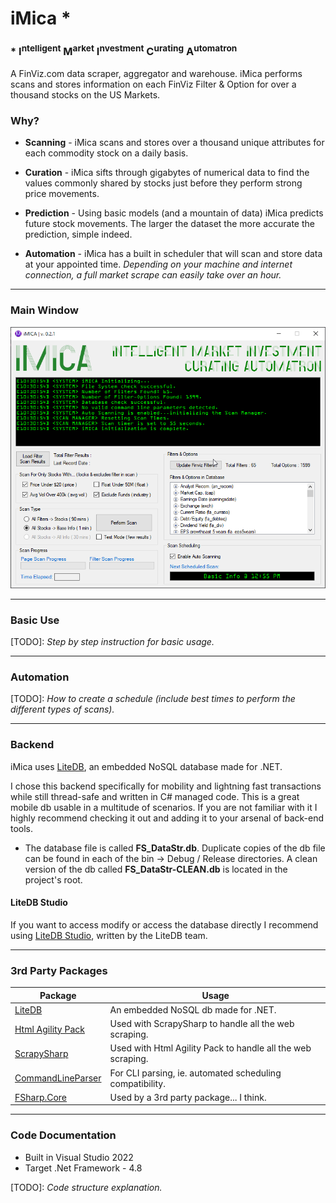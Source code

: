 iMica *
=============

### * I<SUP>ntelligent</SUP> M<SUP>arket</SUP> I<SUP>nvestment</SUP> C<SUP>urating</SUP> A<SUP>utomatron</SUP>

A FinViz.com data scraper, aggregator and warehouse. iMica performs scans and stores information on each FinViz Filter & Option for over a thousand stocks on the US Markets.

### Why?

- **Scanning** - iMica scans and stores over a thousand unique attributes for each commodity stock on a daily basis.

- **Curation** - iMica sifts through gigabytes of numerical data to find the values commonly shared by stocks just before they perform strong price movements.

- **Prediction** - Using basic models (and a mountain of data) iMica predicts future stock movements. The larger the dataset the more accurate the prediction, simple indeed.

- **Automation** - iMica has a built in scheduler that will scan and store data at your appointed time. *Depending on your machine and internet connection, a full market scrape can easily take over an hour.*

------------

### Main Window

![](https://github.com/drmrboyc/iMica/blob/main/iMica-img1.png)

------------

### Basic Use
[TODO]: *Step by step instruction for basic usage.*

------------

### Automation

[TODO]: *How to create a schedule (include best times to perform the different types of scans).*

------------

### Backend

iMica uses [LiteDB](https://www.litedb.org), an embedded NoSQL database made for .NET. 

I chose this backend specifically for mobility and lightning fast transactions while still thread-safe and written in C# managed code. This is a great mobile db usable in a multitude of scenarios. If you are not familiar with it I highly recommend checking it out and adding it to your arsenal of back-end tools.

- The database file is called **FS_DataStr.db**. Duplicate copies of the db file can be found in each of the bin -> Debug / Release directories. A clean version of the db called **FS_DataStr-CLEAN.db** is located in the project's root.

#### LiteDB Studio

If you want to access modify or access the database directly I recommend using [LiteDB Studio](https://github.com/mbdavid/LiteDB.Studio), written by the LiteDB team.

------------

### 3rd Party Packages

| Package | Usage                    |
| ------------- | ------------------------------ |
| [LiteDB](https://www.litedb.org)      | An embedded NoSQL db made for .NET.       |
| [Html Agility Pack](https://html-agility-pack.net)   | Used with ScrapySharp to handle all the web scraping.     |
| [ScrapySharp](https://github.com/rflechner/ScrapySharp)      | Used with Html Agility Pack to handle all the web scraping.       |
| [CommandLineParser](https://github.com/commandlineparser/commandline)      | For CLI parsing, ie. automated scheduling compatibility.       |
| [FSharp.Core](https://github.com/fsharp/fsharp-core-docs)      | Used by a 3rd party package... I think.       |

------------

### Code Documentation

- Built in Visual Studio 2022
- Target .Net Framework - 4.8

[TODO]: *Code structure explanation.*
